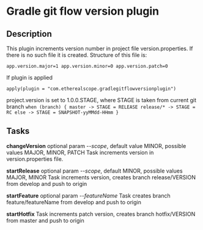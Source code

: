 # Gradle git flow version plugin

## Description
This plugin increments version number in project file version.properties. If there is no such file it is created.
Structure of this file is:

`app.version.major=1
app.version.minor=0
app.version.patch=0`

If plugin is applied

`apply(plugin = "com.etherealscope.gradlegitflowversionplugin")`

project.version is set to 1.0.0.STAGE, where STAGE is taken from current git branch
`when (branch) {
    master -> STAGE = RELEASE
    release/* -> STAGE = RC
    else -> STAGE = SNAPSHOT-yyMMdd-HHmm
}`

## Tasks
**changeVersion**
optional param _--scope_, default value MINOR, possible values MAJOR, MINOR, PATCH
Task increments version in version.properties file.

**startRelease**
optional param _--scope_, default MINOR, possible values MAJOR, MINOR
Task increments version, creates branch release/VERSION from develop and push to origin

**startFeature**
optional param _--featureName_
Task creates branch feature/featureName from develop and push to origin

**startHotfix**
Task increments patch version, creates branch hotfix/VERSION from master and push to origin